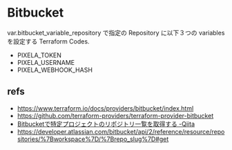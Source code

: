 # Bitbucket

var.bitbucket_variable_repository で指定の Repository に以下３つの variables を設定する Terraform Codes.

- PIXELA_TOKEN
- PIXELA_USERNAME
- PIXELA_WEBHOOK_HASH



## refs
- https://www.terraform.io/docs/providers/bitbucket/index.html
- https://github.com/terraform-providers/terraform-provider-bitbucket
- [Bitbucketで特定プロジェクトのリポジトリ一覧を取得する -Qiita](https://qiita.com/monoqlock/items/8a9f4cd7122eca5e7a77)
- https://developer.atlassian.com/bitbucket/api/2/reference/resource/repositories/%7Bworkspace%7D/%7Brepo_slug%7D#get
